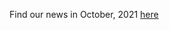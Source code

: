 Find our news in October, 2021 [here](https://drive.google.com/file/d/14tqBjYCD7ElHaIGDOpJdqa_C6ICO0Xtu/view?usp=sharing)
